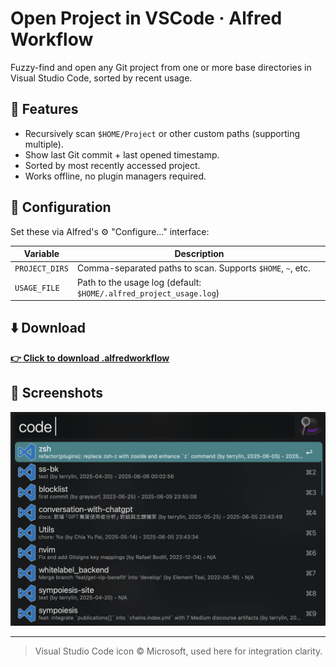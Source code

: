 # Open Project in VSCode · Alfred Workflow

Fuzzy-find and open any Git project from one or more base directories in Visual Studio Code, sorted by recent usage.

## 🚀 Features

- Recursively scan `$HOME/Project` or other custom paths (supporting multiple).
- Show last Git commit + last opened timestamp.
- Sorted by most recently accessed project.
- Works offline, no plugin managers required.

## 🔧 Configuration

Set these via Alfred's ⚙️ "Configure..." interface:

| Variable       | Description                                                                 |
|----------------|-----------------------------------------------------------------------------|
| `PROJECT_DIRS` | Comma-separated paths to scan. Supports `$HOME`, `~`, etc.                  |
| `USAGE_FILE`   | Path to the usage log (default: `$HOME/.alfred_project_usage.log`)          |

## ⬇️ Download

**[👉 Click to download .alfredworkflow](https://github.com/user-attachments/files/20615787/open-project-in-vscode.alfredworkflow.zip)**

## 📸 Screenshots

![preview](assets/preview.png)

---
> Visual Studio Code icon © Microsoft, used here for integration clarity.
